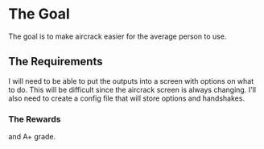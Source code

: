 # The Goal
The goal is to make aircrack easier for the average person to use.

## The Requirements
I will need to be able to put the outputs into a screen with options on what to do. This will be difficult since the aircrack screen is always changing. I'll also need to create a config file that will store options and handshakes.

### The Rewards
and A+ grade.
